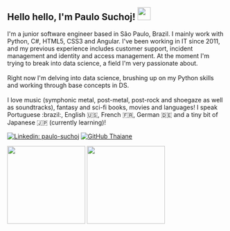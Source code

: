 <h2> Hello hello, I'm Paulo Suchoj! <img height="30px" src="https://64.media.tumblr.com/2eff045d07f7b8cd831554188cf54acc/570b382fcf708a16-26/s640x960/c6981fe5c9c8e2407b515bf5be6542f190bd524c.gif"/></h2

<!--
**paulosuchoj/paulosuchoj** is a ✨ _special_ ✨ repository because its `README.md` (this file) appears on your GitHub profile.

Here are some ideas to get you started:

- 🔭 I’m currently working on ...
- 🌱 I’m currently learning ...
- 👯 I’m looking to collaborate on ...
- 🤔 I’m looking for help with ...
- 💬 Ask me about ...
- 📫 How to reach me: ...
- 😄 Pronouns: ...
- ⚡ Fun fact: ...
-->

  <p>I'm a junior software engineer based in São Paulo, Brazil. I mainly work with Python, C#, HTML5, CSS3 and Angular. I've been working in IT since 2011, and my previous experience includes customer support, incident management and identity and access management. At the moment I'm trying to break into data science, a field I'm very passionate about.<br><br>
    Right now I'm delving into data science, brushing up on my Python skills and working through base concepts in DS.<br><br>
    I love music (symphonic metal, post-metal, post-rock and shoegaze as well as soundtracks), fantasy and sci-fi books, movies and languages! I speak Portuguese :brazil:, English 🇺🇸, French 🇫🇷, German 🇩🇪 and a tiny bit of Japanese 🇯🇵 (currently learning)!</p>
  
[![Linkedin: paulo-suchoj](https://img.shields.io/badge/paulosuchoj-blue?style=flat-square&logo=Linkedin&logoColor=white&link=https://www.linkedin.com/in/paulo-suchoj/)](https://www.linkedin.com/in/paulo-suchoj/)
[![GitHub Thaiane](https://img.shields.io/github/followers/paulosuchoj?style=social)](https://github.com/paulosuchoj)

<div>
  <img height="180em" src="https://github-readme-stats.vercel.app/api?username=paulosuchoj&show_icons=true&theme=radical&include_all_commits=true&count_private=true"/>
  <img height="180em" src="https://github-readme-stats.vercel.app/api/top-langs/?username=paulosuchoj&layout=compact&theme=radical"/>
</div>

  
